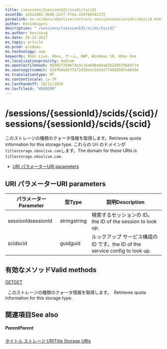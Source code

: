 ```yaml
---
title: /sessions/{sessionId}/scids/{scid}
assetID: a33a1002-3b0b-2a7f-f74a-334f66541172
permalink: en-us/docs/xboxlive/rest/uri-sessionssessionidscidsscid.html
author: KevinAsgari
description: " /sessions/{sessionId}/scids/{scid}"
ms.author: kevinasg
ms.date: 20-12-2017
ms.topic: article
ms.prod: windows
ms.technology: uwp
keywords: Xbox Live, Xbox, ゲーム, UWP, Windows 10, Xbox One
ms.localizationpriority: medium
ms.openlocfilehash: 0b90272b9674e3c16ad48e66a835220575684714
ms.sourcegitcommit: d10fb9eb5f75f2d10e1c543a177402b50fe4019e
ms.translationtype: MT
ms.contentlocale: ja-JP
ms.lasthandoff: 10/12/2018
ms.locfileid: "4569299"
---
```

# <a name="sessionssessionidscidsscid"></a><span data-ttu-id="69401-104">/sessions/{sessionId}/scids/{scid}</span><span class="sxs-lookup"><span data-stu-id="69401-104">/sessions/{sessionId}/scids/{scid}</span></span>
<span data-ttu-id="69401-105">このストレージの種類のクォータ情報を取得します。</span><span class="sxs-lookup"><span data-stu-id="69401-105">Retrieves quota information for this storage type.</span></span> <span data-ttu-id="69401-106">これらの Uri のドメインが`titlestorage.xboxlive.com`します。</span><span class="sxs-lookup"><span data-stu-id="69401-106">The domain for these URIs is `titlestorage.xboxlive.com`.</span></span>
 
  * [<span data-ttu-id="69401-107">URI パラメーター</span><span class="sxs-lookup"><span data-stu-id="69401-107">URI parameters</span></span>](#ID4EV)
 
<a id="ID4EV"></a>

 
## <a name="uri-parameters"></a><span data-ttu-id="69401-108">URI パラメーター</span><span class="sxs-lookup"><span data-stu-id="69401-108">URI parameters</span></span>
 
| <span data-ttu-id="69401-109">パラメーター</span><span class="sxs-lookup"><span data-stu-id="69401-109">Parameter</span></span>| <span data-ttu-id="69401-110">型</span><span class="sxs-lookup"><span data-stu-id="69401-110">Type</span></span>| <span data-ttu-id="69401-111">説明</span><span class="sxs-lookup"><span data-stu-id="69401-111">Description</span></span>| 
| --- | --- | --- | 
| <span data-ttu-id="69401-112">sessionId</span><span class="sxs-lookup"><span data-stu-id="69401-112">sessionId</span></span>| <span data-ttu-id="69401-113">string</span><span class="sxs-lookup"><span data-stu-id="69401-113">string</span></span>| <span data-ttu-id="69401-114">検索するセッションの ID。</span><span class="sxs-lookup"><span data-stu-id="69401-114">the ID of the session to look up.</span></span>| 
| <span data-ttu-id="69401-115">scid</span><span class="sxs-lookup"><span data-stu-id="69401-115">scid</span></span>| <span data-ttu-id="69401-116">guid</span><span class="sxs-lookup"><span data-stu-id="69401-116">guid</span></span>| <span data-ttu-id="69401-117">ルックアップ サービス構成の ID です。</span><span class="sxs-lookup"><span data-stu-id="69401-117">the ID of the service config to look up.</span></span>| 
  
<a id="ID4E3B"></a>

 
## <a name="valid-methods"></a><span data-ttu-id="69401-118">有効なメソッド</span><span class="sxs-lookup"><span data-stu-id="69401-118">Valid methods</span></span>

[<span data-ttu-id="69401-119">GET</span><span class="sxs-lookup"><span data-stu-id="69401-119">GET</span></span>](uri-sessionssessionidscidsscid-get.md)

<span data-ttu-id="69401-120">&nbsp;&nbsp;このストレージの種類のクォータ情報を取得します。</span><span class="sxs-lookup"><span data-stu-id="69401-120">&nbsp;&nbsp;Retrieves quota information for this storage type.</span></span> 
 
<a id="ID4EGC"></a>

 
## <a name="see-also"></a><span data-ttu-id="69401-121">関連項目</span><span class="sxs-lookup"><span data-stu-id="69401-121">See also</span></span>
 
<a id="ID4EIC"></a>

 
##### <a name="parent"></a><span data-ttu-id="69401-122">Parent</span><span class="sxs-lookup"><span data-stu-id="69401-122">Parent</span></span> 

[<span data-ttu-id="69401-123">タイトル ストレージ URI</span><span class="sxs-lookup"><span data-stu-id="69401-123">Title Storage URIs</span></span>](atoc-reference-storagev2.md)

   